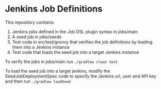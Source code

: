 
# Jenkins Job Definitions

This repository contains:

1. Jenkins jobs defined in the Job DSL plugin syntax in jobs/main
2. A seed job in jobs/seeds
3. Test code in src/test/groovy that verifies the job definitions by loading them into a Jenkins instance
4. Test code that loads the seed job into a target Jenkins instance


To verify the jobs in jobs/main run `./gradlew clean test`

To load the seed job into a target jenkins, modify the SeedJobDeploymentSpec code to specify the Jenkins url, user and API key and
then run `./gradlew loadSeed`